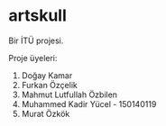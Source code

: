 # artskull
Bir İTÜ projesi.

Proje üyeleri:

1. Doğay Kamar
2. Furkan Özçelik
3. Mahmut Lutfullah Özbilen
4. Muhammed Kadir Yücel - 150140119
5. Murat Özkök
